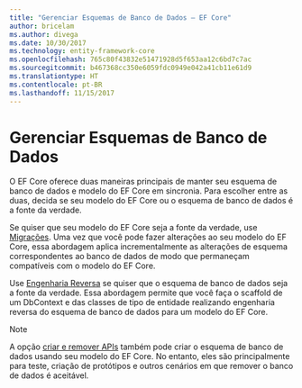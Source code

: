 ```yaml
---
title: "Gerenciar Esquemas de Banco de Dados – EF Core"
author: bricelam
ms.author: divega
ms.date: 10/30/2017
ms.technology: entity-framework-core
ms.openlocfilehash: 765c80f43832e51471928d5f653aa12c6bd7c7ac
ms.sourcegitcommit: b467368cc350e6059fdc0949e042a41cb11e61d9
ms.translationtype: HT
ms.contentlocale: pt-BR
ms.lasthandoff: 11/15/2017
---
```

# <a name="managing-database-schemas"></a>Gerenciar Esquemas de Banco de Dados
O EF Core oferece duas maneiras principais de manter seu esquema de banco de dados e modelo do EF Core em sincronia. Para escolher entre as duas, decida se seu modelo do EF Core ou o esquema de banco de dados é a fonte da verdade.

Se quiser que seu modelo do EF Core seja a fonte da verdade, use [Migrações][1]. Uma vez que você pode fazer alterações ao seu modelo do EF Core, essa abordagem aplica incrementalmente as alterações de esquema correspondentes ao banco de dados de modo que permaneçam compatíveis com o modelo do EF Core.

Use [Engenharia Reversa][2] se quiser que o esquema de banco de dados seja a fonte da verdade. Essa abordagem permite que você faça o scaffold de um DbContext e das classes de tipo de entidade realizando engenharia reversa do esquema de banco de dados para um modelo do EF Core.

> [!NOTE]
> A opção [criar e remover APIs][3] também pode criar o esquema de banco de dados usando seu modelo do EF Core. No entanto, eles são principalmente para teste, criação de protótipos e outros cenários em que remover o banco de dados é aceitável.


  [1]: migrations/index.md
  [2]: scaffolding.md
  [3]: ensure-created.md
